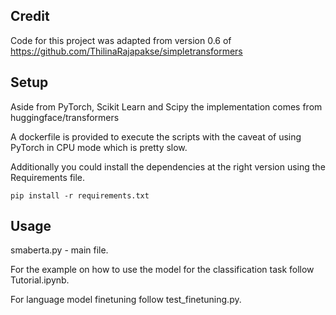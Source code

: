 ## Credit
Code for this project was adapted from version 0.6 of https://github.com/ThilinaRajapakse/simpletransformers

## Setup
Aside from PyTorch, Scikit Learn and Scipy the implementation comes from huggingface/transformers

A dockerfile is provided to execute the scripts with the caveat of using PyTorch in CPU mode which is pretty slow. 

Additionally you could install the dependencies at the right version using the Requirements file. 

```
pip install -r requirements.txt
```

## Usage
smaberta.py - main file.

For the example on how to use the model for the classification task follow Tutorial.ipynb.

For language model finetuning follow test_finetuning.py.


